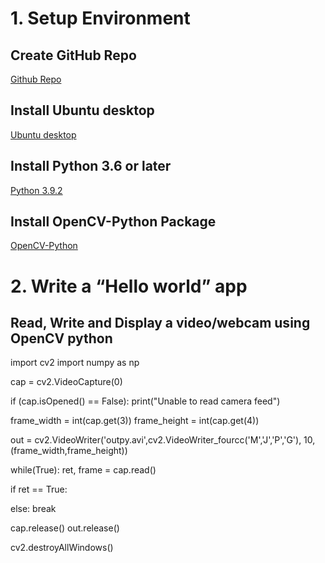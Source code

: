 # 1. Setup Environment
## Create GitHub Repo
[Github Repo](https://github.com/18520877/BONK.git)
## Install Ubuntu desktop
[Ubuntu desktop](https://ubuntu.com/download/desktop)
## Install Python 3.6 or later
[Python 3.9.2](https://www.python.org/downloads/)
## Install OpenCV-Python Package
[OpenCV-Python](https://pypi.org/project/opencv-python/)
# 2. Write a “Hello world” app
## Read, Write and Display a video/webcam using OpenCV python

import cv2
import numpy as np

cap = cv2.VideoCapture(0)

if (cap.isOpened() == False): 
  print("Unable to read camera feed")

frame_width = int(cap.get(3))
frame_height = int(cap.get(4))

out = cv2.VideoWriter('outpy.avi',cv2.VideoWriter_fourcc('M','J','P','G'), 10, (frame_width,frame_height))

while(True):
  ret, frame = cap.read()

  if ret == True: 
  
  else:
    break  

cap.release()
out.release()

cv2.destroyAllWindows()
